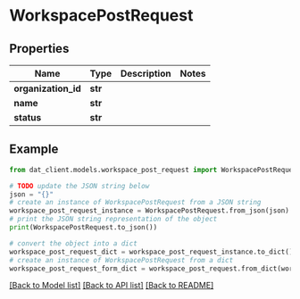 # WorkspacePostRequest


## Properties

Name | Type | Description | Notes
------------ | ------------- | ------------- | -------------
**organization_id** | **str** |  | 
**name** | **str** |  | 
**status** | **str** |  | 

## Example

```python
from dat_client.models.workspace_post_request import WorkspacePostRequest

# TODO update the JSON string below
json = "{}"
# create an instance of WorkspacePostRequest from a JSON string
workspace_post_request_instance = WorkspacePostRequest.from_json(json)
# print the JSON string representation of the object
print(WorkspacePostRequest.to_json())

# convert the object into a dict
workspace_post_request_dict = workspace_post_request_instance.to_dict()
# create an instance of WorkspacePostRequest from a dict
workspace_post_request_form_dict = workspace_post_request.from_dict(workspace_post_request_dict)
```
[[Back to Model list]](../README.md#documentation-for-models) [[Back to API list]](../README.md#documentation-for-api-endpoints) [[Back to README]](../README.md)


